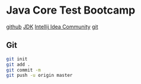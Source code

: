 # Java Core Test Bootcamp
[github](https://github.com/Egmndvci/javacore_test.git)
[JDK](https://www.oracle.com/tr/java/technologies/downloads/)
[Intellij Idea Community](https://www.jetbrains.com/idea/download/?section=windows)
[git](https://git-scm.com/downloads/)

## Git
```sh
git init
git add .
git commit -m 
git push -u origin master
```
